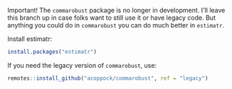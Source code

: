 
<!-- README.md is generated from README.Rmd. Please edit that file -->
Important! The `commarobust` package is no longer in development. I'll leave this branch up in case folks want to still use it or have legacy code. But anything you could do in `commarobust` you can do much better in `estimatr`.

Install estimatr:

``` r
install.packages("estimatr")
```

If you need the legacy version of `commarobust`, use:

``` r
remotes::install_github("acoppock/commarobust", ref = "legacy")
```
